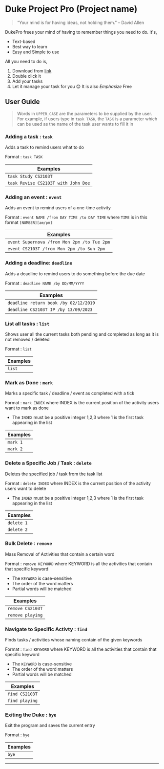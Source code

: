 # Duke Project Pro (Project name)
> “Your mind is for having ideas, not holding them.” – David Allen

DukePro frees your mind of having to remember things you need to do. It's,
- Text-based
- Best way to learn
- Easy and Simple to use

All you need to do is,

1. Download from [link](https://nus-cs2103-ay2324s1.github.io/website/schedule/week4/project.html)
2. Double click it
3. Add your tasks
4. Let it manage your task for you :blush:
It is also *Emphasize* Free

## User Guide
> Words in `UPPER_CASE` are the parameters to be supplied by the user. For example, if users type in `task TASK`, the `TASK` is a parameter which can be used as the name of the task user wants to fill it in 

### Adding a task : `task`
Adds a task to remind users what to do


Format : `task TASK` 

| Examples | 
| --- |
| `task Study CS2103T` | 
| `task Revise CS2103T with John Doe` | 

### Adding an event : `event`
Adds an event to remind users of a one-time activity


Format : `event NAME /from DAY TIME /to DAY TIME` where `TIME` is in this format `[NUMBER][am/pm]` 

| Examples | 
| --- |
| `event Supernova /from Mon 2pm /to Tue 2pm` | 
| `event CS2103T /from Mon 2pm /to Sun 2pm` | 


### Adding a deadline: `deadline`
Adds a deadline to remind users to do something before the due date


Format : `deadline NAME /by DD/MM/YYYY` 

| Examples | 
| --- |
| `deadline return book /by 02/12/2019` | 
| `deadline CS2103T IP /by 13/09/2023` | 


### List all tasks : `list`
Shows user all the current tasks both pending and completed as long as it is not removed / deleted


Format : `list` 

| Examples | 
| --- |
| `list` | 


### Mark as Done : `mark`
Marks a specific task / deadline / event as completed with a tick


Format : `mark INDEX` where INDEX is the current position of the activity users want to mark as done
- The `INDEX` must be a positive integer 1,2,3 where 1 is the first task appearing in the list

| Examples | 
| --- |
| `mark 1` | 
| `mark 2` | 


### Delete a Specific Job / Task : `delete`
Deletes the specified job / task from the task list


Format : `delete INDEX` where INDEX is the current position of the activity users want to delete
- The `INDEX` must be a positive integer 1,2,3 where 1 is the first task appearing in the list

| Examples | 
| --- |
| `delete 1` | 
| `delete 2` | 


### Bulk Delete : `remove`
Mass Removal of Activities that contain a certain word


Format : `remove KEYWORD` where KEYWORD is all the activities that contain that specific keyword
- The `KEYWORD` is case-sensitive
- The order of the word matters
- Partial words will be matched

| Examples | 
| --- |
| `remove CS2103T` | 
| `remove playing` | 


### Navigate to Specific Activty : `find`
Finds tasks / activities whose naming contain of the given keywords


Format : `find KEYWORD` where KEYWORD is all the activities that contain that specific keyword
- The `KEYWORD` is case-sensitive
- The order of the word matters
- Partial words will be matched

| Examples | 
| --- |
| `find CS2103T` | 
| `find playing` | 


### Exiting the Duke : `bye`
Exit the program and saves the current entry

Format : `bye` 

| Examples | 
| --- |
| `bye` | 

___

